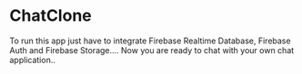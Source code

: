# ChatClone
To run this app just have to integrate Firebase Realtime Database, Firebase Auth and Firebase Storage....
Now you are ready to chat with your own chat application.. 
